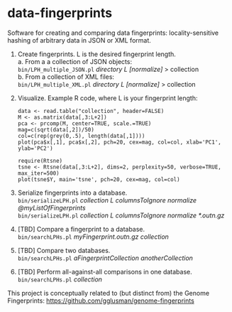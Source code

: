 # data-fingerprints
Software for creating and comparing data fingerprints: locality-sensitive hashing of arbitrary data in JSON or XML format.  

1. Create fingerprints. L is the desired fingerprint length.  
	a. From a a collection of JSON objects:  
	`bin/LPH_multiple_JSON.pl` _directory L [normalize]_ > collection  
	b. From a collection of XML files:  
	`bin/LPH_multiple_XML.pl` _directory L [normalize]_ > collection

2. Visualize. Example R code, where L is your fingerprint length:  
	```
	data <- read.table("collection", header=FALSE)  
	M <- as.matrix(data[,3:L+2])  
	pca <- prcomp(M, center=TRUE, scale.=TRUE)  
	mag=c(sqrt(data[,2])/50)  
	col=c(rep(grey(0,.5), length(data[,1])))  
	plot(pca$x[,1], pca$x[,2], pch=20, cex=mag, col=col, xlab='PC1', ylab='PC2')
	
	require(Rtsne)
	tsne <- Rtsne(data[,3:L+2], dims=2, perplexity=50, verbose=TRUE, max_iter=500)
	plot(tsne$Y, main='tsne', pch=20, cex=mag, col=col)
	```

3. Serialize fingerprints into a database.  
	`bin/serializeLPH.pl` _collection L columnsToIgnore normalize @myListOfFingerprints_  
	`bin/serializeLPH.pl` _collection L columnsToIgnore normalize *.outn.gz_

4. [TBD] Compare a fingerprint to a database.  
	`bin/searchLPHs.pl` _myFingerprint.outn.gz collection_  

5. [TBD] Compare two databases.  
	`bin/searchLPHs.pl` _aFingerprintCollection anotherCollection_

6. [TBD] Perform all-against-all comparisons in one database.  
	`bin/searchLPHs.pl` _collection_

This project is conceptually related to (but distinct from) the Genome Fingerprints: https://github.com/gglusman/genome-fingerprints

